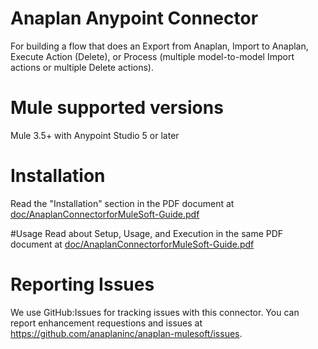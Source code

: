 # Anaplan Anypoint Connector

For building a flow that does an Export from Anaplan, Import to Anaplan, Execute Action (Delete), or Process (multiple model-to-model Import actions or multiple Delete actions).

# Mule supported versions
Mule 3.5+ with Anypoint Studio 5 or later

# Installation 
Read the "Installation" section in the PDF document at [doc/AnaplanConnectorforMuleSoft-Guide.pdf](https://github.com/anaplaninc/anaplan-mulesoft/raw/develop_3.6/doc/AnaplanConnectorforMuleSoft-Guide.pdf)

#Usage
Read about Setup, Usage, and Execution in the same PDF document at [doc/AnaplanConnectorforMuleSoft-Guide.pdf](https://github.com/anaplaninc/anaplan-mulesoft/raw/develop_3.6/doc/AnaplanConnectorforMuleSoft-Guide.pdf)

# Reporting Issues
We use GitHub:Issues for tracking issues with this connector. You can report enhancement requestions and issues at https://github.com/anaplaninc/anaplan-mulesoft/issues.